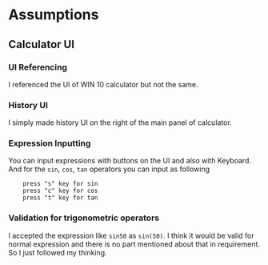 # Assumptions

## Calculator UI

### UI Referencing
I referenced the UI of WIN 10 calculator but not the same.

### History UI
I simply made history UI on the right of the main panel of calculator.

### Expression Inputting
You can input expressions with buttons on the UI and also with Keyboard.
And for the `sin`, `cos`, `tan` operators you can input as following
```
    press "s" key for sin
    press "c" key for cos
    press "t" key for tan
```
### Validation for trigonometric operators
I accepted the expression like `sin50` as `sin(50)`.
I think it would be valid for normal expression and there is no part mentioned about that in requirement.
So I just followed my thinking.
